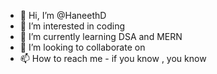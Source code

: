 - 👋 Hi, I’m @HaneethD
- 👀 I’m interested in coding
- 🌱 I’m currently learning DSA and MERN 
- 💞️ I’m looking to collaborate on 
- 📫 How to reach me - if you know , you know

<!---
HaneethD/HaneethD is a ✨ special ✨ repository because its `README.md` (this file) appears on your GitHub profile.
You can click the Preview link to take a look at your changes.
--->
